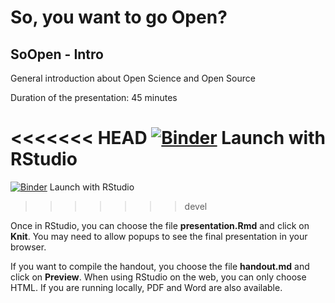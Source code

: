 # So, you want to go Open?

## SoOpen - Intro

General introduction about Open Science and Open Source

Duration of the presentation: 45 minutes

<<<<<<< HEAD
[![Binder](https://mybinder.org/badge.svg)](https://mybinder.org/v2/gh/scitas/SoOpen-Intro/master?urlpath=rstudio) Launch with RStudio
=======
[![Binder](https://mybinder.org/badge.svg)](https://mybinder.org/v2/gh/epfl-scitas/SoOpen-Intro/master?urlpath=rstudio) Launch with RStudio
>>>>>>> devel

Once in RStudio, you can choose the file **presentation.Rmd** and click on **Knit**. You may need to allow popups to see the final presentation in your browser.

If you want to compile the handout, you choose the file **handout.md** and click on **Preview**. When using RStudio on the web, you can only choose HTML. If you are running locally, PDF and Word are also available.
